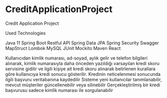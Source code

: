 # CreditApplicationProject
Credit Application Project

Used Technologies

Java 11
Spring Boot
Restful API
Spring Data JPA
Spring Security
Swagger
MapStruct
Lombok
MySQL
JUnit Mockito
Maven
React


Kullanıcıdan kimlik numarası, ad-soyad, aylık gelir ve telefon bilgileri alınarak, kimlik numarasıyla daha önceden yazıldığı varsayılan kredi skoru servisine gidilir ve ilgili kişiye ait kredi skoru alınarak belirlenen kurallara göre kullanıcıya kredi sonucu gösterilir.
Kredinin neticelenmesi sonucunda ilgili başvuru veritabanına kaydedilir
Sisteme yeni kullanıcılar tanımlanabilir, mevcut müşteriler güncellenebilir veya silinebilir
Gerçekleştirilmiş bir kredi başvurusu sadece kimlik numarası ile sorgulanabilir
